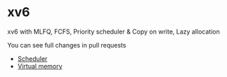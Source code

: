 # xv6
xv6 with MLFQ, FCFS, Priority scheduler &amp; Copy on write, Lazy allocation

You can see full changes in pull requests
 * [Scheduler](https://github.com/2013008264/xv6/pull/3)
 * [Virtual memory](https://github.com/2013008264/xv6/pull/4)

